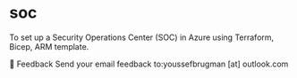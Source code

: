 # soc
To set up a Security Operations Center (SOC) in Azure using Terraform, Bicep, ARM template.  

📧 Feedback
Send your email feedback to:youssefbrugman [at] outlook.com
